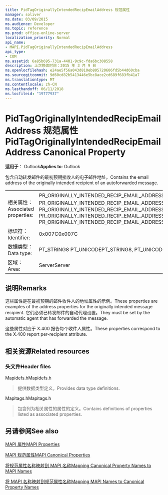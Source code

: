 ```yaml
---
title: PidTagOriginallyIntendedRecipEmailAddress 规范属性
manager: soliver
ms.date: 03/09/2015
ms.audience: Developer
ms.topic: reference
ms.prod: office-online-server
localization_priority: Normal
api_name:
- MAPI.PidTagOriginallyIntendedRecipEmailAddress
api_type:
- COM
ms.assetid: 6a85b695-731a-4401-9c9c-fda6bc308558
description: 上次修改时间：2015 年 3 月 9 日
ms.openlocfilehash: e24ae5f56a043d810eb805720606fd5b44d60cba
ms.sourcegitcommit: 9d60cd82b5413446e5bc8ace2cd689f683fb41a7
ms.translationtype: MT
ms.contentlocale: zh-CN
ms.lasthandoff: 06/11/2018
ms.locfileid: "19777937"
---
```

# <a name="pidtagoriginallyintendedrecipemailaddress-canonical-property"></a><span data-ttu-id="b21c4-103">PidTagOriginallyIntendedRecipEmailAddress 规范属性</span><span class="sxs-lookup"><span data-stu-id="b21c4-103">PidTagOriginallyIntendedRecipEmailAddress Canonical Property</span></span>

  
  
<span data-ttu-id="b21c4-104">**适用于**： Outlook</span><span class="sxs-lookup"><span data-stu-id="b21c4-104">**Applies to**: Outlook</span></span> 
  
<span data-ttu-id="b21c4-105">包含自动转发邮件的最初预期接收人的电子邮件地址。</span><span class="sxs-lookup"><span data-stu-id="b21c4-105">Contains the email address of the originally intended recipient of an autoforwarded message.</span></span>
  
|||
|:-----|:-----|
|<span data-ttu-id="b21c4-106">相关属性：</span><span class="sxs-lookup"><span data-stu-id="b21c4-106">Associated properties:</span></span>  <br/> |<span data-ttu-id="b21c4-107">PR_ORIGINALLY_INTENDED_RECIP_EMAIL_ADDRESS，PR_ORIGINALLY_INTENDED_RECIP_EMAIL_ADDRESS_A，PR_ORIGINALLY_INTENDED_RECIP_EMAIL_ADDRESS_W</span><span class="sxs-lookup"><span data-stu-id="b21c4-107">PR_ORIGINALLY_INTENDED_RECIP_EMAIL_ADDRESS, PR_ORIGINALLY_INTENDED_RECIP_EMAIL_ADDRESS_A, PR_ORIGINALLY_INTENDED_RECIP_EMAIL_ADDRESS_W</span></span>  <br/> |
|<span data-ttu-id="b21c4-108">标识符：</span><span class="sxs-lookup"><span data-stu-id="b21c4-108">Identifier:</span></span>  <br/> |<span data-ttu-id="b21c4-109">0x007C</span><span class="sxs-lookup"><span data-stu-id="b21c4-109">0x007C</span></span>  <br/> |
|<span data-ttu-id="b21c4-110">数据类型：</span><span class="sxs-lookup"><span data-stu-id="b21c4-110">Data type:</span></span>  <br/> |<span data-ttu-id="b21c4-111">PT_STRING8 PT_UNICODE</span><span class="sxs-lookup"><span data-stu-id="b21c4-111">PT_STRING8, PT_UNICODE</span></span>  <br/> |
|<span data-ttu-id="b21c4-112">区域：</span><span class="sxs-lookup"><span data-stu-id="b21c4-112">Area:</span></span>  <br/> |<span data-ttu-id="b21c4-113">Server</span><span class="sxs-lookup"><span data-stu-id="b21c4-113">Server</span></span>  <br/> |
   
## <a name="remarks"></a><span data-ttu-id="b21c4-114">说明</span><span class="sxs-lookup"><span data-stu-id="b21c4-114">Remarks</span></span>

<span data-ttu-id="b21c4-115">这些属性是在最初预期的邮件收件人的地址属性的示例。</span><span class="sxs-lookup"><span data-stu-id="b21c4-115">These properties are examples of the address properties for the originally intended message recipient.</span></span> <span data-ttu-id="b21c4-116">它们必须已转发邮件的自动代理设置。</span><span class="sxs-lookup"><span data-stu-id="b21c4-116">They must be set by the automatic agent that has forwarded the message.</span></span>
  
<span data-ttu-id="b21c4-117">这些属性对应于 X.400 报告每个收件人属性。</span><span class="sxs-lookup"><span data-stu-id="b21c4-117">These properties correspond to the X.400 report per-recipient attribute.</span></span>
  
## <a name="related-resources"></a><span data-ttu-id="b21c4-118">相关资源</span><span class="sxs-lookup"><span data-stu-id="b21c4-118">Related resources</span></span>

### <a name="header-files"></a><span data-ttu-id="b21c4-119">头文件</span><span class="sxs-lookup"><span data-stu-id="b21c4-119">Header files</span></span>

<span data-ttu-id="b21c4-120">Mapidefs.h</span><span class="sxs-lookup"><span data-stu-id="b21c4-120">Mapidefs.h</span></span>
  
> <span data-ttu-id="b21c4-121">提供数据类型定义。</span><span class="sxs-lookup"><span data-stu-id="b21c4-121">Provides data type definitions.</span></span>
    
<span data-ttu-id="b21c4-122">Mapitags.h</span><span class="sxs-lookup"><span data-stu-id="b21c4-122">Mapitags.h</span></span>
  
> <span data-ttu-id="b21c4-123">包含列为相关属性的属性的定义。</span><span class="sxs-lookup"><span data-stu-id="b21c4-123">Contains definitions of properties listed as associated properties.</span></span>
    
## <a name="see-also"></a><span data-ttu-id="b21c4-124">另请参阅</span><span class="sxs-lookup"><span data-stu-id="b21c4-124">See also</span></span>



[<span data-ttu-id="b21c4-125">MAPI 属性</span><span class="sxs-lookup"><span data-stu-id="b21c4-125">MAPI Properties</span></span>](mapi-properties.md)
  
[<span data-ttu-id="b21c4-126">MAPI 规范属性</span><span class="sxs-lookup"><span data-stu-id="b21c4-126">MAPI Canonical Properties</span></span>](mapi-canonical-properties.md)
  
[<span data-ttu-id="b21c4-127">将规范属性名称映射到 MAPI 名称</span><span class="sxs-lookup"><span data-stu-id="b21c4-127">Mapping Canonical Property Names to MAPI Names</span></span>](mapping-canonical-property-names-to-mapi-names.md)
  
[<span data-ttu-id="b21c4-128">将 MAPI 名称映射到规范属性名称</span><span class="sxs-lookup"><span data-stu-id="b21c4-128">Mapping MAPI Names to Canonical Property Names</span></span>](mapping-mapi-names-to-canonical-property-names.md)

